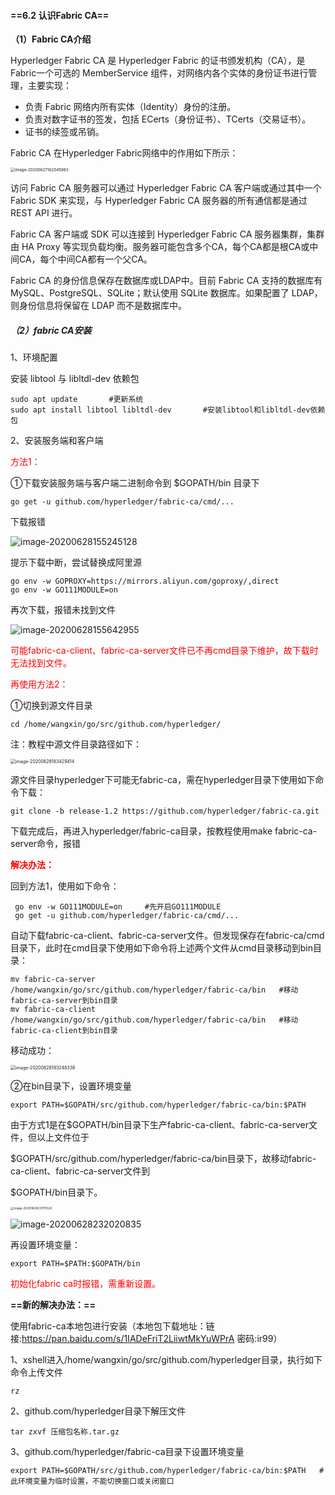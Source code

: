 #### ==6.2 认识Fabric CA==

**（1）Fabric CA介绍**

Hyperledger Fabric CA 是 Hyperledger Fabric 的证书颁发机构（CA），是Fabric一个可选的 MemberService 组件，对网络内各个实体的身份证书进行管理，主要实现：

- 负责 Fabric 网络内所有实体（Identity）身份的注册。
- 负责对数字证书的签发，包括 ECerts（身份证书）、TCerts（交易证书）。
- 证书的续签或吊销。

Fabric CA 在Hyperledger Fabric网络中的作用如下所示：

<img src="https://tva1.sinaimg.cn/large/007S8ZIlly1ggqqvp4588j318m0seq7j.jpg" alt="image-20200627162045883" style="zoom:45%;" />

访问 Fabric CA 服务器可以通过 Hyperledger Fabric CA 客户端或通过其中一个 Fabric SDK 来实现，与 Hyperledger Fabric CA 服务器的所有通信都是通过 REST API 进行。

Fabric CA 客户端或 SDK 可以连接到 Hyperledger Fabric CA 服务器集群，集群由 HA Proxy 等实现负载均衡。服务器可能包含多个CA，每个CA都是根CA或中间CA，每个中间CA都有一个父CA。

Fabric CA 的身份信息保存在数据库或LDAP中。目前 Fabric CA 支持的数据库有 MySQL、PostgreSQL、SQLite；默认使用 SQLite 数据库。如果配置了 LDAP，则身份信息将保留在 LDAP 而不是数据库中。



##### （2）fabric CA安装

1、环境配置

安装 libtool 与 libltdl-dev 依赖包

```
sudo apt update       #更新系统
sudo apt install libtool libltdl-dev       #安装libtool和libltdl-dev依赖包
```

2、安装服务端和客户端

<font color=red>方法1：</font>

①下载安装服务端与客户端二进制命令到 $GOPATH/bin 目录下

```
go get -u github.com/hyperledger/fabric-ca/cmd/...
```

下载报错

![image-20200628155245128](https://tva1.sinaimg.cn/large/007S8ZIlly1ggqqvnmq3rj3110067mzq.jpg)

提示下载中断，尝试替换成阿里源

```
go env -w GOPROXY=https://mirrors.aliyun.com/goproxy/,direct
go env -w GO111MODULE=on
```

再次下载，报错未找到文件

![image-20200628155642955](https://tva1.sinaimg.cn/large/007S8ZIlly1ggqqvo1gg2j31ap03u0v3.jpg)

<font color=red>可能fabric-ca-client、fabric-ca-server文件已不再cmd目录下维护，故下载时无法找到文件。</font>

<font color=red>再使用方法2：</font>

①切换到源文件目录

```
cd /home/wangxin/go/src/github.com/hyperledger/
```

注：教程中源文件目录路径如下：

<img src="https://tva1.sinaimg.cn/large/007S8ZIlly1ggqqvojik4j315608uwg4.jpg" alt="image-20200628183429414" style="zoom:50%;" />

源文件目录hyperledger下可能无fabric-ca，需在hyperledger目录下使用如下命令下载：

```
git clone -b release-1.2 https://github.com/hyperledger/fabric-ca.git
```

下载完成后，再进入hyperledger/fabric-ca目录，按教程使用make fabric-ca-server命令，报错

**<font color=red>解决办法：</font>**

回到方法1，使用如下命令：

```
 go env -w GO111MODULE=on     #先开启GO111MODULE
 go get -u github.com/hyperledger/fabric-ca/cmd/...
```

自动下载fabric-ca-client、fabric-ca-server文件。但发现保存在fabric-ca/cmd目录下，此时在cmd目录下使用如下命令将上述两个文件从cmd目录移动到bin目录：

```
mv fabric-ca-server /home/wangxin/go/src/github.com/hyperledger/fabric-ca/bin   #移动fabric-ca-server到bin目录
mv fabric-ca-client /home/wangxin/go/src/github.com/hyperledger/fabric-ca/bin   #移动fabric-ca-client到bin目录
```

移动成功：

<img src="https://tva1.sinaimg.cn/large/007S8ZIlly1ggqqvm6pyjj30qw06uwgr.jpg" alt="image-20200628193248338" style="zoom:50%;" />

②在bin目录下，设置环境变量

```
export PATH=$GOPATH/src/github.com/hyperledger/fabric-ca/bin:$PATH
```



由于方式1是在$GOPATH/bin目录下生产fabric-ca-client、fabric-ca-server文件，但以上文件位于

$GOPATH/src/github.com/hyperledger/fabric-ca/bin目录下，故移动fabric-ca-client、fabric-ca-server文件到

$GOPATH/bin目录下。

<img src="https://tva1.sinaimg.cn/large/007S8ZIlly1ggqqvn8j4dj30za0ieju6.jpg" alt="image-20200628231715526" style="zoom:33%;" />

![image-20200628232020835](https://tva1.sinaimg.cn/large/007S8ZIlly1ggqqvmr2b3j30ly057gn2.jpg)

再设置环境变量：

```
export PATH=$PATH:$GOPATH/bin
```

<font color=red>初始化fabric ca时报错，需重新设置。</font>





**==新的解决办法：==**

使用fabric-ca本地包进行安装（本地包下载地址：链接:https://pan.baidu.com/s/1IADeFriT2LiiwtMkYuWPrA  密码:ir99）

1、xshell进入/home/wangxin/go/src/github.com/hyperledger目录，执行如下命令上传文件

```
rz
```

2、github.com/hyperledger目录下解压文件

```
tar zxvf 压缩包名称.tar.gz
```

3、github.com/hyperledger/fabric-ca目录下设置环境变量

```
export PATH=$GOPATH/src/github.com/hyperledger/fabric-ca/bin:$PATH   #此环境变量为临时设置，不能切换窗口或关闭窗口
```

